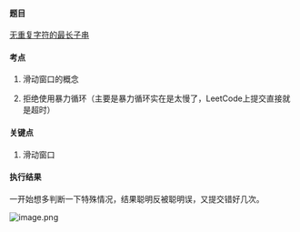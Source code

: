 #### 题目

[无重复字符的最长子串](https://leetcode.cn/problems/longest-substring-without-repeating-characters/)

#### 考点

1. 滑动窗口的概念

2. 拒绝使用暴力循环（主要是暴力循环实在是太慢了，LeetCode上提交直接就是超时）

#### 关键点

1. 滑动窗口

#### 执行结果

一开始想多判断一下特殊情况，结果聪明反被聪明误，又提交错好几次。

![image.png](https://pic.leetcode.cn/1651200160-OiSVoN-image.png)